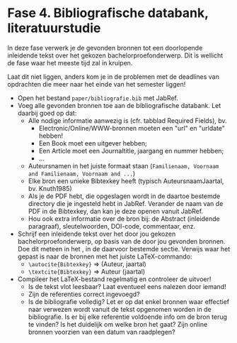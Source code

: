 # Fase 4. Bibliografische databank, literatuurstudie

In deze fase verwerk je de gevonden bronnen tot een doorlopende inleidende tekst over het gekozen bachelorproefonderwerp. Dit is wellicht de fase waar het meeste tijd zal in kruipen.

Laat dit niet liggen, anders kom je in de problemen met de deadlines van opdrachten die meer naar het einde van het semester liggen!

- Open het bestand `paper/bibliografie.bib` met JabRef.
- Voeg alle gevonden bronnen toe aan de bibliografische databank. Let daarbij goed op dat:
    - Alle nodige informatie aanwezig is (cfr. tabblad Required Fields), bv.
        - Electronic/Online/WWW-bronnen moeten een "url" en "urldate" hebben!
        - Een Book moet een uitgever hebben;
        - Een Article moet een Journaltitle, jaargang en nummer hebben;
        - ...
    - Auteursnamen in het juiste formaat staan (`Familienaam, Voornaam and Familienaam, Voornaam and ...`)
    - Elke bron een unieke Bibtexkey heeft (typisch AuteursnaamJaartal, bv. Knuth1985)
    - Als je de PDF hebt, die opgeslagen wordt in de daartoe bestemde directory die je ingesteld hebt in JabRef. Verander de naam van de PDF in de Bibtexkey, dan kan je deze openen vanuit JabRef.
    - Hou ook extra informatie over de bron bij: de Abstract (inleidende paragraaf), sleutelwoorden, DOI-code, commentaar, enz.
- Schrijf een inleidende tekst over het door jou gekozen bachelorproefonderwerp, op basis van de door jou gevonden bronnen. Doe dit meteen in het , in de daarvoor bestemde sectie. Verwijs waar het gepast is naar de bronnen met het juiste LaTeX-commando:
    - `\autocite{Bibtexkey}` => (Auteur, jaartal)
    - `\textcite{Bibtexkey}` => Auteur (jaartal)
- Compileer het LaTeX-bestand regelmatig en controleer de uitvoer!
    - Is de tekst vlot leesbaar? Laat eventueel eens nalezen door iemand!
    - Zijn de referenties correct ingevoegd?
    - Is de bibliografie volledig? Let er op dat enkel bronnen waar effectief naar verwezen wordt vanuit de tekst opgenomen worden in de bibliografie. Is er bij elke referentie voldoende info om de bron terug te vinden? Is het duidelijk om welke bron het gaat? Zijn online bronnen voorzien van een datum van raadplegen?
